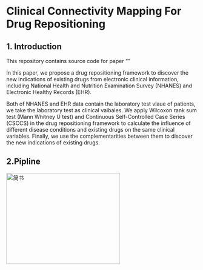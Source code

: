 # Clinical Connectivity Mapping For Drug Repositioning
## 1. Introduction 
This repository contains source code for paper “”

In this paper, we propose a drug repositioning framework to discover the new indications of existing drugs from electronic 
clinical information, including National Health and Nutrition Examination Survey (NHANES) and Electronic Healthy Records (EHR). 

Both of NHANES and EHR data contain the laboratory test vlaue of patients, we take the laboratory test as clinical vaibales. 
We apply Wilcoxon rank sum test (Mann Whitney U test) and Continuous Self-Controlled Case Series (CSCCS) in the drug repositioning 
framework to calculate the influence of different disease conditions and existing drugs on the same clinical variables. Finally,
we use the complementarities between them to discover the new indications of existing drugs. 


## 2.Pipline


<img src="https://github.com/HoytWen/CCM-Drug-Repositioning/blob/master/pipline.jpg" width="300px" height="240px" alt="简书">
